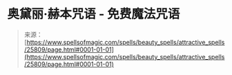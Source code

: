 <!--yml

分类：未分类

日期：2024年06月12日 19:12:58

-->

# 奥黛丽·赫本咒语 - 免费魔法咒语

> 来源：[https://www.spellsofmagic.com/spells/beauty_spells/attractive_spells/25809/page.html#0001-01-01](https://www.spellsofmagic.com/spells/beauty_spells/attractive_spells/25809/page.html#0001-01-01)
